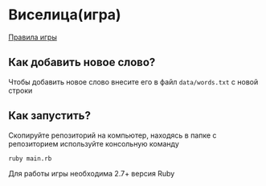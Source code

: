 # Виселица(игра)
<a href="https://ru.wikipedia.org/wiki/%D0%92%D0%B8%D1%81%D0%B5%D0%BB%D0%B8%D1%86%D0%B0_(%D0%B8%D0%B3%D1%80%D0%B0)">Правила игры</a>
## Как добавить новое слово?
Чтобы добавить новое слово внесите его в файл <code>data/words.txt</code> с новой строки
## Как запустить?
Скопируйте репозиторий на компьютер, находясь в папке с репозиторием используйте консольную команду

<pre><code>ruby main.rb</code></pre>
Для работы игры необходима 2.7+ версия Ruby

